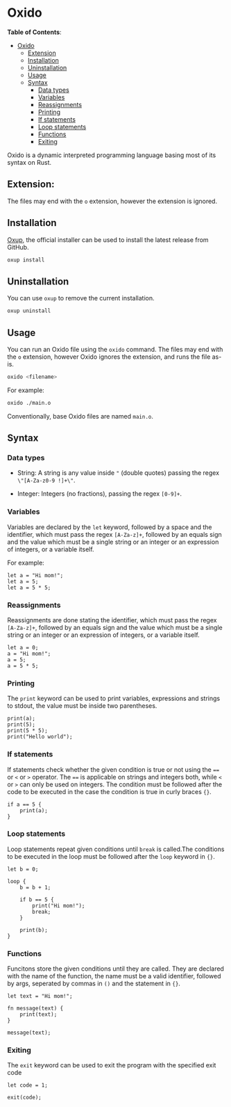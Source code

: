 # Oxido

**Table of Contents**:

- [Oxido](#oxido)
  - [Extension](#extension)
  - [Installation](#installation)
  - [Uninstallation](#uninstallation)
  - [Usage](#usage)
  - [Syntax](#syntax)
    - [Data types](#data-types)
    - [Variables](#variables)
    - [Reassignments](#reassignments)
    - [Printing](#printing)
    - [If statements](#if-statements)
    - [Loop statements](#loop-statements)
    - [Functions](#functions)
    - [Exiting](#exiting)

Oxido is a dynamic interpreted programming language basing most of its syntax on Rust.

## Extension:

The files may end with the `o` extension, however the extension is ignored.

## Installation

[Oxup](https://github.com/oxidite/oxup), the official installer can be used to install the latest release from GitHub.

```bash
oxup install
```

## Uninstallation

You can use `oxup` to remove the current installation.

```bash
oxup uninstall
```

## Usage

You can run an Oxido file using the `oxido` command. The files may end with the `o` extension, however Oxido ignores the extension, and runs the file as-is.

```bash
oxido <filename>
```

For example:

```bash
oxido ./main.o
```

Conventionally, base Oxido files are named `main.o`.

## Syntax

### Data types

* String: A string is any value inside `"` (double quotes) passing the regex `\"[A-Za-z0-9 !]+\"`.

* Integer: Integers (no fractions), passing the regex `[0-9]+`.

### Variables

Variables are declared by the `let` keyword, followed by a space and the identifier, which must pass the regex `[A-Za-z]+`, followed by an equals sign and the value which must be a single string or an integer or an expression of integers, or a variable itself.

For example:

```ox
let a = "Hi mom!";
let a = 5;
let a = 5 * 5;
```

### Reassignments

Reassignments are done stating the identifier, which must pass the regex `[A-Za-z]+`, followed by an equals sign and the value which must be a single string or an integer or an expression of integers, or a variable itself.

```ox
let a = 0;
a = "Hi mom!";
a = 5;
a = 5 * 5;
```

### Printing

The `print` keyword can be used to print variables, expressions and strings to stdout, the value must be inside two parentheses.

```ox
print(a);
print(5);
print(5 * 5);
print("Hello world");
```

### If statements

If statements check whether the given condition is true or not using the `==` or `<` or `>` operator. The `==` is applicable on strings and integers both, while `<` or `>` can only be used on integers. The condition must be followed after the code to be executed in the case the condition is true in curly braces `{}`.

```ox
if a == 5 {
    print(a);
}
```

### Loop statements

Loop statements repeat given conditions until `break` is called.The conditions to be executed in the loop must be followed after the `loop` keyword in `{}`.

```ox
let b = 0;

loop {
    b = b + 1;

    if b == 5 {
        print("Hi mom!");
        break;
    }

    print(b);
}
```

### Functions

Funcitons store the given conditions until they are called. They are declared with the name of the function, the name must be a valid identifier, followed by args, seperated by commas in `()` and the statement in `{}`.

```ox
let text = "Hi mom!";

fn message(text) {
    print(text);
}

message(text);
```

### Exiting

The `exit` keyword can be used to exit the program with the specified exit code

```ox
let code = 1;

exit(code);
```
